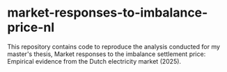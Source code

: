 # market-responses-to-imbalance-price-nl

This repository contains code to reproduce the analysis conducted for my master's thesis, Market responses to the imbalance settlement price:
Empirical evidence from the Dutch electricity market (2025).
